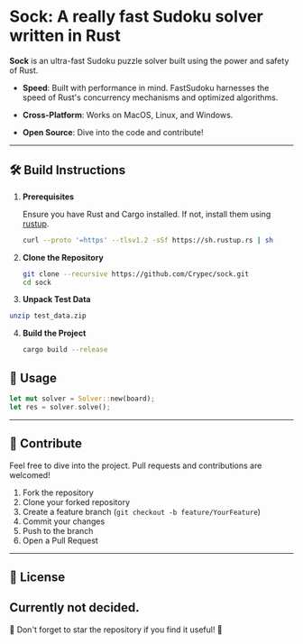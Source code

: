 # Sock: A really fast Sudoku solver written in Rust

**Sock** is an ultra-fast Sudoku puzzle solver built using the power and safety of Rust.

- **Speed**: Built with performance in mind. FastSudoku harnesses the speed of Rust's concurrency mechanisms and optimized algorithms.
  
- **Cross-Platform**: Works on MacOS, Linux, and Windows.

- **Open Source**: Dive into the code and contribute!

---

## 🛠 Build Instructions

1. **Prerequisites**
   
   Ensure you have Rust and Cargo installed. If not, install them using [rustup](https://rustup.rs/).

   ```bash
   curl --proto '=https' --tlsv1.2 -sSf https://sh.rustup.rs | sh
   ```

2. **Clone the Repository**
   
   ```bash
   git clone --recursive https://github.com/Crypec/sock.git
   cd sock
   ```
3. **Unpack Test Data**
```bash
unzip test_data.zip 
```

4. **Build the Project**

   ```bash
   cargo build --release
   ```

## 🤖 Usage

```rust
let mut solver = Solver::new(board);
let res = solver.solve(); 
```


---

## 🤝 Contribute

Feel free to dive into the project. Pull requests and contributions are welcomed!

1. Fork the repository
2. Clone your forked repository
3. Create a feature branch (`git checkout -b feature/YourFeature`)
4. Commit your changes
5. Push to the branch
6. Open a Pull Request

---

## 📜 License

Currently not decided.
---

🌟 Don't forget to star the repository if you find it useful! 🌟
